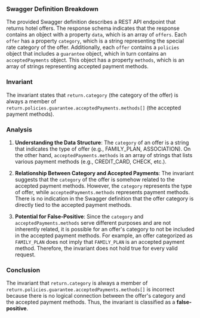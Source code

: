 ### Swagger Definition Breakdown
The provided Swagger definition describes a REST API endpoint that returns hotel offers. The response schema indicates that the response contains an object with a property `data`, which is an array of `offers`. Each `offer` has a property `category`, which is a string representing the special rate category of the offer. Additionally, each `offer` contains a `policies` object that includes a `guarantee` object, which in turn contains an `acceptedPayments` object. This object has a property `methods`, which is an array of strings representing accepted payment methods.

### Invariant
The invariant states that `return.category` (the category of the offer) is always a member of `return.policies.guarantee.acceptedPayments.methods[]` (the accepted payment methods).

### Analysis
1. **Understanding the Data Structure**: The `category` of an offer is a string that indicates the type of offer (e.g., FAMILY_PLAN, ASSOCIATION). On the other hand, `acceptedPayments.methods` is an array of strings that lists various payment methods (e.g., CREDIT_CARD, CHECK, etc.). 

2. **Relationship Between Category and Accepted Payments**: The invariant suggests that the `category` of the offer is somehow related to the accepted payment methods. However, the `category` represents the type of offer, while `acceptedPayments.methods` represents payment methods. There is no indication in the Swagger definition that the offer category is directly tied to the accepted payment methods. 

3. **Potential for False-Positive**: Since the `category` and `acceptedPayments.methods` serve different purposes and are not inherently related, it is possible for an offer's category to not be included in the accepted payment methods. For example, an offer categorized as `FAMILY_PLAN` does not imply that `FAMILY_PLAN` is an accepted payment method. Therefore, the invariant does not hold true for every valid request.

### Conclusion
The invariant that `return.category` is always a member of `return.policies.guarantee.acceptedPayments.methods[]` is incorrect because there is no logical connection between the offer's category and the accepted payment methods. Thus, the invariant is classified as a **false-positive**.
